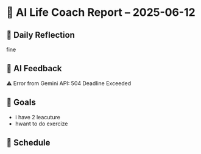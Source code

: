 # 🧠 AI Life Coach Report – 2025-06-12

## 📝 Daily Reflection
fine

## 💬 AI Feedback
⚠️ Error from Gemini API: 504 Deadline Exceeded

## 🎯 Goals
- i have 2 leacuture
- hwant to do exercize

## 📅 Schedule
